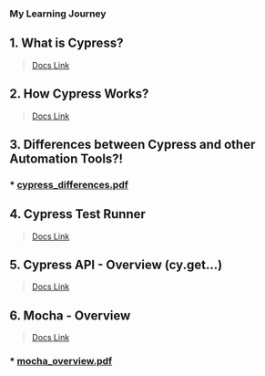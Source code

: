 <!-- @format -->

### My Learning Journey

## 1. What is Cypress?

> [Docs Link](https://www.cypress.io/app#browser_testing)

## 2. How Cypress Works?

> [Docs Link](https://www.cypress.io/how-it-works)

## 3. Differences between Cypress and other Automation Tools?!

### \* [cypress_differences.pdf](https://github.com/alex197925/cypress-test-website/files/14050846/cypress_differences.pdf)

## 4. Cypress Test Runner

> [Docs Link](https://docs.cypress.io/guides/core-concepts/cypress-app)

## 5. Cypress API - Overview (cy.get...)

> [Docs Link](https://docs.cypress.io/api/table-of-contents/)

## 6. Mocha - Overview

> [Docs Link](https://mochajs.org/)

### \* [mocha_overview.pdf](https://github.com/alex197925/cypress-test-website/files/14050923/mocha_overview.pdf)
